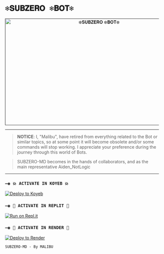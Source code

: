# `❄️𝐒𝐔𝐁𝐙𝐄𝐑𝐎 ❄️𝐁𝐎𝐓❄️` 

<p align="center">  
  <a href="">
    <img alt="❄️𝐒𝐔𝐁𝐙𝐄𝐑𝐎 ❄️𝐁𝐎𝐓❄️" width="600" height="350" src="https://telegra.ph/file/68dad83341e169b2178b2.jpg/iI086tX.jpeg">
  </a>
</p>


------------------
> **NOTICE**: I, "Malibu", have retired from everything related to the Bot or similar topics, so at some point it will become obsolete and/or some commands will stop working. I appreciate your preference during the journey through this world of Bots.

> SUBZERO-MD becomes in the hands of collaborators, and as the main representative Aiden_NotLogic
------------------


### `—◉ 💥 ACTIVATE IN KOYEB 💥`

[![Deploy to Koyeb](https://www.koyeb.com/static/images/deploy/button.svg)](https://app.koyeb.com/deploy?type=git&repository=https://github.com/owlai01/SUBZERO-MD&branch=master&name=Subzero)
  
### `—◉ 🌌 ACTIVATE IN REPLIT 🌌`

[![Run on Repl.it](https://repl.it/badge/github/owlai01/SUBZERO-MD)](https://repl.it/github/owlai01/SUBZERO-MD) 
  
### `—◉ 🔰 ACTIVATE IN RENDER 🔰`

[![Deploy to Render](https://render.com/images/deploy-to-render-button.svg)](https://dashboard.render.com/blueprint/new?repo=https%3A%2F%2Fgithub.com%2Fowlai0q%2FSUBZERO-MD) 






  
`SUBZERO-MD - By MALIBU`
